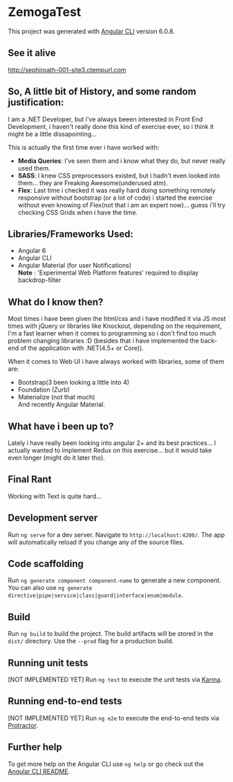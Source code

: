 # ZemogaTest

This project was generated with [Angular CLI](https://github.com/angular/angular-cli) version 6.0.8.

## See it alive
http://sephiroath-001-site3.ctempurl.com

## So, A little bit of History, and some random justification:
I am a .NET Developer, but i've always beeen interested in Front End Development, i haven't really done this kind of exercise ever, so i think it might be a little dissapointing...

This is actually the first time ever i have worked with:
- **Media Queries**: I've seen them and i know what they do, but never really used them.
- **SASS**: I knew CSS preprocessors existed, but i hadn't even looked into them... they are Freaking Awesome(underused atm).
- **Flex**: Last time i checked it was really hard doing something remotely responsive without bootstrap (or a lot of code) i started the exercise without even knowing of Flex(not that i am an expert now)... guess i'll try checking CSS Grids when i have the time.

## Libraries/Frameworks Used:
- Angular 6
- Angular CLI
- Angular Material (for user Notifications)  
**Note** : 'Experimental Web Platform features' required to display backdrop-filter


## What do I know then?
Most times i have been given the html/css and i have modified it via JS most times with jQuery or libraries like Knockout, depending on the requirement, I'm a fast learner when it comes to programming so i don't find too much problem changing libraries :D (besides that i have implemented the back-end of the application with .NET(4.5+ or Core)).  
  
When it comes to Web UI i have always worked with libraries, some of them are:
- Bootstrap(3 been looking a little into 4)
- Foundation (Zurb)
- Materialize (not that much)  
And recently Angular Material.

## What have i been up to?
Lately i have really been looking into angular 2+ and its best practices... I actually wanted to implement Redux on this exercise... but it would take even longer (might do it later tho).

## Final Rant
Working with Text is quite hard...

## Development server

Run `ng serve` for a dev server. Navigate to `http://localhost:4200/`. The app will automatically reload if you change any of the source files.

## Code scaffolding

Run `ng generate component component-name` to generate a new component. You can also use `ng generate directive|pipe|service|class|guard|interface|enum|module`.

## Build

Run `ng build` to build the project. The build artifacts will be stored in the `dist/` directory. Use the `--prod` flag for a production build.

## Running unit tests
[NOT IMPLEMENTED YET]
Run `ng test` to execute the unit tests via [Karma](https://karma-runner.github.io).

## Running end-to-end tests
[NOT IMPLEMENTED YET]
Run `ng e2e` to execute the end-to-end tests via [Protractor](http://www.protractortest.org/).

## Further help

To get more help on the Angular CLI use `ng help` or go check out the [Angular CLI README](https://github.com/angular/angular-cli/blob/master/README.md).
